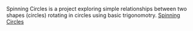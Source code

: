 Spinning Circles is a project exploring simple relationships between two shapes (circles) rotating in circles using basic trigonomotry. 
[Spinning Circles](Coding_Sketchbook/Processing/Spinning_Circles_01/Animations/Spinning_Circles_01.gif)
